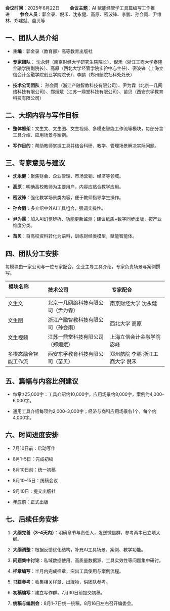 

**会议时间**：2025年6月22日  
**会议主题**：AI 赋能经管学工具篇编写工作推进  
**参会人员**：郭金录、倪禾、沈永健、高原、密波锋、李鹏、孙会雨、尹维林、郑建斌、苗贝等

## **一、团队人员介绍**

- **主编**：郭金录（教育部）高等教育出版社
    
- **专家团队**：
    沈永健（南京财经大学研究生院院长）、倪禾（浙江工商大学泰隆金融学院副院长）、高原（西北大学经管学院实验中心主任）、密波锋（上海立信会计金融学院创业学院院长）、李鹏（郑州航院社科处处长）
    
- **技术公司团队**：
    孙会雨（浙江产融智教科技有限公司）、尹为霖（北京一几网络科技有限公司）、郑烜斌（江苏一鼎堂科技有限公司）、苗贝（西安东孚教育科技有限公司）
    
## **二、大纲内容与写作目标**

- **整体框架**：文生文、文生图、文生视频、多模态智能工作流等模块，每部分含工具介绍、应用场景与案例。
    
- **写作目的**：帮助教师掌握工具并结合科研、教学、管理场景解决实际问题。

## **三、专家意见与建议**

- **沈永健**：聚焦财会、企业管理、市场营销、经济等领域。
    
- **高原**：明确高校教师为主要用户，内容应贴合教学应用。
    
- **密波锋**：强化教学场景类内容，便于教师指导学生操作。
    
- **孙会雨**：多介绍中外AI工具组合，强调实操性。
    
- **尹为霖**：加入AI幻觉辨析、功能更新监测；建议纸质+数字同步出版，按产业维度分类。
    
- **苗贝**：将高校资料转化为语料，训练财经类模型，赋能智能体。
    
## **四、团队分工安排**


每模块由一家公司与一位专家配合，企业主导工具介绍，专家负责场景与案例撰写。


| 模块名称               | 技术公司                            | 专家配合                      
|------------------------|-------------------------------------|-------------------------------|
| 文生文                 | 北京一几网络科技有限公司（尹为霖） | 南京财经大学 沈永健       |
| 文生图                 | 浙江产融智教科技有限公司（孙会雨） | 西北大学 高原             |
| 文生视频               | 江苏一鼎堂科技有限公司（郑烜斌）   | 上海立信会计金融学院 宓峰 |
| 多模态融合智能工作流   | 西安东孚教育科技有限公司（苗贝）   | 郑州航院 李鹏 浙江工商大学 倪禾     |




## **五、篇幅与内容比例建议**

- 每章≤25,000字：工具介绍约10,000字，应用场景约8,000字，案例约4,000–6,000字。
    
- 通用工具介绍每项约2,000–3,000字；经济与商科应用场景各1个，每个约4,000字。


## **六、时间进度安排**

- 7月10日前：启动写作
    
- 8月1–5日：完成初稿
    
- 8月10日前：统一初稿
    
- 8月10–15日：统稿会议
    
- 9月10日：提交出版社
    
- 年底前：正式出版
    

## **七、后续任务安排**

1. **大纲完善（3–4天内）**：明确章节与责任人，发送微信群，参考两本已立项大纲。
    
2. **大纲调整**：根据反馈优化结构，补充AI工具场景、案例、教学功能。
    
3. **问题集中讨论**：私域数据使用、高质量数据源、工具实效性等问题集中研讨。
    
4. **样章编写**：半月内完成样章，突出工具使用与案例流程。
    
5. **书籍参考**：收集相关样章、出版物，供团队参考。
    
6. **初稿编写**：建立写作群，7月30日前提交初稿。
    
7. **统稿与编剧会**：8月1–7日统一统稿，8月16日左右召开编委会。